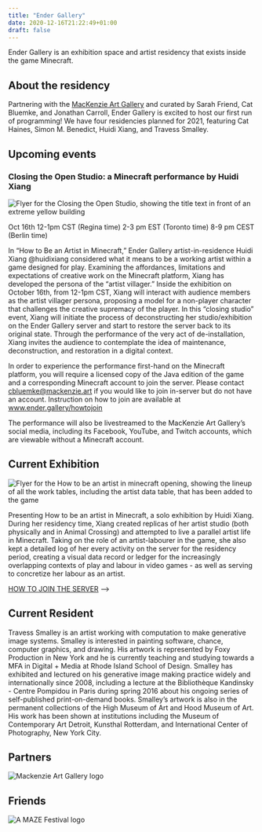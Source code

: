 ```yaml
---
title: "Ender Gallery"
date: 2020-12-16T21:22:49+01:00
draft: false
---
```


Ender Gallery is an exhibition space and artist residency that exists inside the game Minecraft. 

## About the residency

Partnering with the [MacKenzie Art Gallery](https://mackenzie.art/) and curated by Sarah Friend, Cat Bluemke, and Jonathan Carroll, Ender Gallery is excited to host our first run of programming! We have four residencies planned for 2021, featuring Cat Haines, Simon M. Benedict, Huidi Xiang, and Travess Smalley.

## Upcoming events

### Closing the Open Studio: a Minecraft performance by Huidi Xiang

<img src="/huidi-performance-flyer.jpg" alt="Flyer for the Closing the Open Studio, showing the title text in front of an extreme yellow building" class="full">

Oct 16th 12-1pm CST (Regina time) 2-3 pm EST (Toronto time) 8-9 pm CEST (Berlin time)

In “How to Be an Artist in Minecraft,” Ender Gallery artist-in-residence Huidi Xiang @huidixiang considered what it means to be a working artist within a game designed for play. Examining the affordances, limitations and expectations of creative work on the Minecraft platform, Xiang has developed the persona of the “artist villager.” Inside the exhibition on October 16th, from 12-1pm CST, Xiang will interact with audience members as the artist villager persona, proposing a model for a non-player character that challenges the creative supremacy of the player. In this “closing studio” event, Xiang will initiate the process of deconstructing her studio/exhibition on the Ender Gallery server and start to restore the server back to its original state. Through the performance of the very act of de-installation, Xiang invites the audience to contemplate the idea of maintenance, deconstruction, and restoration in a digital context.

In order to experience the performance first-hand on the Minecraft platform, you will require a licensed copy of the Java edition of the game and a corresponding Minecraft account to join the server. Please contact cbluemke@mackenzie.art if you would like to join in-server but do not have an account. Instruction on how to join are available at www.ender.gallery/howtojoin

The performance will also be livestreamed to the MacKenzie Art Gallery’s social media, including its Facebook, YouTube, and Twitch accounts, which are viewable without a Minecraft account.

## Current Exhibition

<img src="/Huidi_Xiang_Exhibition_flyer.jpg" alt="Flyer for the How to be an artist in minecraft opening, showing the lineup of all the work tables, including the artist data table, that has been added to the game" class="full">

Presenting How to be an artist in Minecraft, a solo exhibition by Huidi Xiang. During her residency time, Xiang created replicas of her artist studio (both physically and in Animal Crossing) and attempted to live a parallel artist life in Minecraft. Taking on the role of an artist-labourer in the game, she also kept a detailed log of her every activity on the server for the residency period, creating a visual data record or ledger for the increasingly overlapping contexts of play and labour in video games - as well as serving to concretize her labour as an artist.

[HOW TO JOIN THE SERVER](https://ender.gallery/howtojoin) -->

## Current Resident

Travess Smalley is an artist working with computation to make generative image systems. Smalley is interested in painting software, chance, computer graphics,  and drawing. His artwork is represented by Foxy Production in New York and he is currently teaching and studying towards a MFA in Digital + Media at Rhode Island School of Design. Smalley has exhibited and lectured on his generative image making practice widely and internationally since 2008, including a lecture at the Bibliothèque Kandinsky - Centre Pompidou in Paris during spring 2016 about his ongoing series of self-published print-on-demand books. Smalley’s artwork is also in the permanent collections of the High Museum of Art and Hood Museum of Art. His work has been shown at institutions including the Museum of Contemporary Art Detroit, Kunsthal Rotterdam, and International Center of Photography, New York City.

## Partners

<img src="/MAG_Logo.png" alt="Mackenzie Art Gallery logo" class="partner">

## Friends

<img src="/invert_AMAZE.png" alt="A MAZE Festival logo" class="friend">
